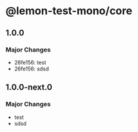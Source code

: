 # @lemon-test-mono/core

## 1.0.0

### Major Changes

- 26fe156: test
- 26fe156: sdsd

## 1.0.0-next.0

### Major Changes

- test
- sdsd
